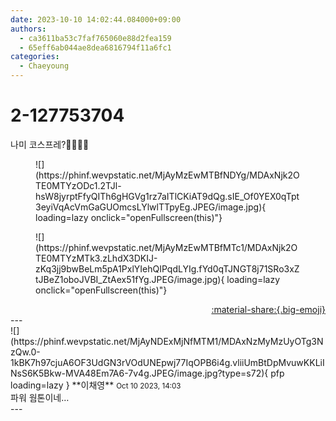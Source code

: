 ```yaml
---
date: 2023-10-10 14:02:44.084000+09:00
authors:
  - ca3611ba53c7faf765060e88d2fea159
  - 65eff6ab044ae8dea6816794f11a6fc1
categories:
  - Chaeyoung
---
```


# 2-127753704

<div class="post-container" markdown="1">
<div class="content-container md-sidebar__scrollwrap" markdown="1">

나미 코스프레?🥹🥹🙏🙏
<figure markdown="1">
![](https://phinf.wevpstatic.net/MjAyMzEwMTBfNDYg/MDAxNjk2OTE0MTYzODc1.2TJl-hsW8jyrptFfyQITh6gHGVg1rz7aITlCKiAT9dQg.sIE_Of0YEX0qTpt3eyiVqAcVmGaGUOmcsLYlwlTTpyEg.JPEG/image.jpg){ loading=lazy onclick="openFullscreen(this)"}
</figure>

<figure markdown="1">
![](https://phinf.wevpstatic.net/MjAyMzEwMTBfMTc1/MDAxNjk2OTE0MTYzMTk3.zLhdX3DKIJ-zKq3jj9bwBeLm5pA1PxlYIehQIPqdLYIg.fYd0qTJNGT8j71SRo3xZtJBeZ1oboJVBI_ZtAex51fYg.JPEG/image.jpg){ loading=lazy onclick="openFullscreen(this)"}
</figure>


</div>
</div>

<div style="text-align: right;" markdown="1">
<a href="https://weverse.io/fromis9/fanpost/2-127753704" style="text-align: right;">:material-share:{.big-emoji}</a>
</div>
---

<div class="comments-container md-sidebar__scrollwrap" markdown="1">
<div class="comment" markdown="1">
<div class='id-container' markdown="1">
![](https://phinf.wevpstatic.net/MjAyNDExMjNfMTM1/MDAxNzMyMzUyOTg3NzQw.0-1kBK7h97cjuA6OF3UdGN3rVOdUNEpwj77IqOPB6i4g.vliiUmBtDpMvuwKKLiINsS6K5Bkw-MVA48Em7A6-7v4g.JPEG/image.jpg?type=s72){ pfp loading=lazy }
**<span class="artist">이채영</span>** <small>Oct 10 2023, 14:03</small><br>
</div>
<div class='comment-body' markdown="1">
파워 웜톤이네…
</div>
</div>
</div>
---
